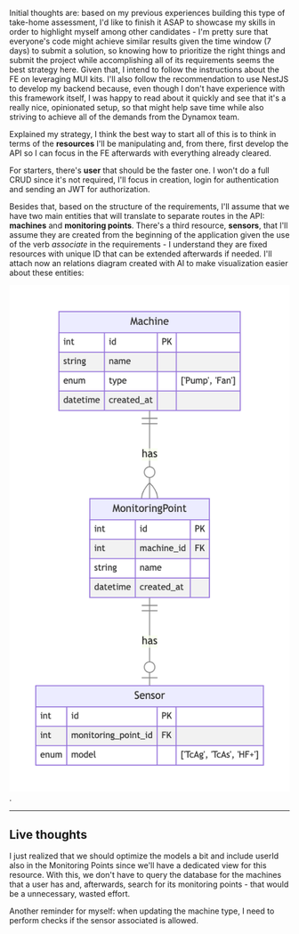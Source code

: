 Initial thoughts are: based on my previous experiences building this type of take-home assessment, I'd like to finish it ASAP to showcase my skills in order to highlight myself among other candidates - I'm pretty sure that everyone's code might achieve similar results given the time window (7 days) to submit a solution, so knowing how to prioritize the right things and submit the project while accomplishing all of its requirements seems the best strategy here. Given that, I intend to follow the instructions about the FE on leveraging MUI kits. I'll also follow the recommendation to use NestJS to develop my backend because, even though I don't have experience with this framework itself, I was happy to read about it quickly and see that it's a really nice, opinionated setup, so that might help save time while also striving to achieve all of the demands from the Dynamox team.

Explained my strategy, I think the best way to start all of this is to think in terms of the **resources** I'll be manipulating and, from there, first develop the API so I can focus in the FE afterwards with everything already cleared.

For starters, there's **user** that should be the faster one. I won't do a full CRUD since it's not required, I'll focus in creation, login for authentication and sending an JWT for authorization.

Besides that, based on the structure of the requirements, I'll assume that we have two main entities that will translate to separate routes in the API: **machines** and **monitoring points**. There's a third resource, **sensors**, that I'll assume they are created from the beginning of the application given the use of the verb _associate_ in the requirements - I understand they are fixed resources with unique ID that can be extended afterwards if needed. I'll attach now an relations diagram created with AI to make visualization easier about these entities:

![Relations Table](/assets/image.png).

<hr>

## Live thoughts

I just realized that we should optimize the models a bit and include userId also in the Monitoring Points since we'll have a dedicated view for this resource. With this, we don't have to query the database for the machines that a user has and, afterwards, search for its monitoring points - that would be a unnecessary, wasted effort.

Another reminder for myself: when updating the machine type, I need to perform checks if the sensor associated is allowed.

